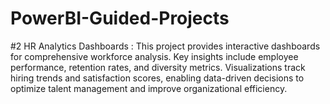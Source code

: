 # PowerBI-Guided-Projects


#2 HR Analytics Dashboards :
This project provides interactive dashboards for comprehensive workforce analysis. Key insights include employee performance, retention rates, and diversity metrics. Visualizations track hiring trends and satisfaction scores, enabling data-driven decisions to optimize talent management and improve organizational efficiency.
